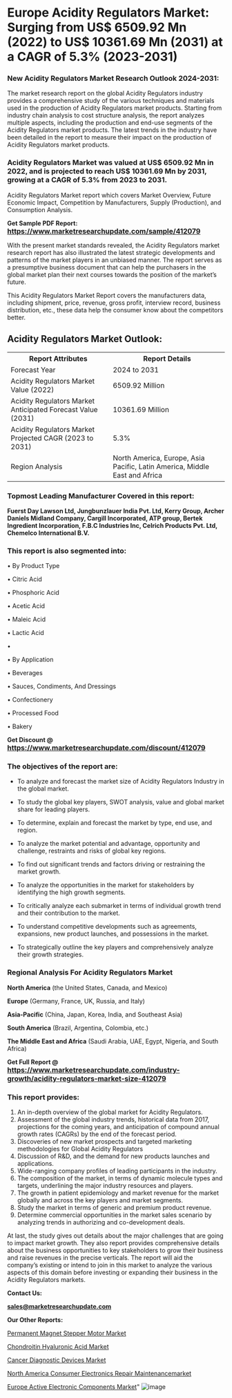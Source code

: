 # Europe Acidity Regulators Market: Surging from US$ 6509.92 Mn (2022) to US$ 10361.69 Mn (2031) at a CAGR of 5.3% (2023-2031)

<strong><h3>New Acidity Regulators Market Research Outlook 2024-2031:</h3></strong>

The market research report on the global Acidity Regulators industry provides a comprehensive study of the various techniques and materials used in the production of Acidity Regulators market products. Starting from industry chain analysis to cost structure analysis, the report analyzes multiple aspects, including the production and end-use segments of the Acidity Regulators market products. The latest trends in the industry have been detailed in the report to measure their impact on the production of Acidity Regulators market products.

<strong><h3>Acidity Regulators Market was valued at US$ 6509.92 Mn in 2022, and is projected to reach US$ 10361.69 Mn by 2031, growing at a CAGR of 5.3% from 2023 to 2031.</h3></strong>

Acidity Regulators Market report which covers Market Overview, Future Economic Impact, Competition by Manufacturers, Supply (Production), and Consumption Analysis.

<strong>Get Sample PDF Report: <a href=https://www.marketresearchupdate.com/sample/412079><font size=3 color=#0000ff>https://www.marketresearchupdate.com/sample/412079</font></a></strong>

With the present market standards revealed, the Acidity Regulators market research report has also illustrated the latest strategic developments and patterns of the market players in an unbiased manner. The report serves as a presumptive business document that can help the purchasers in the global market plan their next courses towards the position of the market’s future.

This Acidity Regulators Market Report covers the manufacturers data, including shipment, price, revenue, gross profit, interview record, business distribution, etc., these data help the consumer know about the competitors better.

<html>
<body>

<h2>Acidity Regulators Market Outlook:</h2>

<table>
  <tr>
    <th>Report Attributes</th>
    <th>Report Details</th>
  </tr>
  <tr>
    <td>Forecast Year</td>
    <td>2024 to 2031</td>
  </tr>
  <tr>
    <td>Acidity Regulators Market Value (2022)</td>
    <td>6509.92 Million</td>
  </tr>
  <tr>
    <td>Acidity Regulators Market Anticipated Forecast Value (2031)</td>
    <td>10361.69 Million</td>
  </tr>
  <tr>
    <td>Acidity Regulators Market Projected CAGR (2023 to 2031)</td>
    <td>5.3%</td>
  </tr>
  <tr>
    <td>Region Analysis</td>
    <td>North America, Europe, Asia Pacific, Latin America, Middle East and Africa</td>
  </tr>
</table>

</body>
</html>

<strong><h3>Topmost Leading Manufacturer Covered in this report:</h3></strong>

<strong>Fuerst Day Lawson Ltd, Jungbunzlauer India Pvt. Ltd, Kerry Group, Archer Daniels Midland Company, Cargill Incorporated, ATP group, Bertek Ingredient Incorporation, F.B.C Industries Inc, Celrich Products Pvt. Ltd, Chemelco International B.V.</strong>

<strong><h3>This report is also segmented into:</h3></strong>

• By Product Type 

• Citric Acid

• Phosphoric Acid

• Acetic Acid

• Maleic Acid

• Lactic Acid

• 

• By Application

• Beverages

• Sauces, Condiments, And Dressings

• Confectionery

• Processed Food

• Bakery

<strong>Get Discount @ <a href=https://www.marketresearchupdate.com/discount/412079><font size=3 color=#0000ff>https://www.marketresearchupdate.com/discount/412079</font></a></strong>

<strong><h3>The objectives of the report are:</h3></strong>

- To analyze and forecast the market size of Acidity Regulators Industry in the global market.

- To study the global key players, SWOT analysis, value and global market share for leading players.

- To determine, explain and forecast the market by type, end use, and region.

- To analyze the market potential and advantage, opportunity and challenge, restraints and risks of global key regions.

- To find out significant trends and factors driving or restraining the market growth.

- To analyze the opportunities in the market for stakeholders by identifying the high growth segments.

- To critically analyze each submarket in terms of individual growth trend and their contribution to the market.

- To understand competitive developments such as agreements, expansions, new product launches, and possessions in the market.

- To strategically outline the key players and comprehensively analyze their growth strategies.

<strong><h3>Regional Analysis For Acidity Regulators Market</h3></strong>

<strong>North America</strong> (the United States, Canada, and Mexico)

<strong>Europe</strong> (Germany, France, UK, Russia, and Italy)

<strong>Asia-Pacific</strong> (China, Japan, Korea, India, and Southeast Asia)

<strong>South America</strong> (Brazil, Argentina, Colombia, etc.)

<strong>The Middle East and Africa</strong> (Saudi Arabia, UAE, Egypt, Nigeria, and South Africa)

<strong>Get Full Report @ <a href=https://www.marketresearchupdate.com/industry-growth/acidity-regulators-market-size-412079><font size=3 color=#0000ff>https://www.marketresearchupdate.com/industry-growth/acidity-regulators-market-size-412079</font></a></strong>

<strong><h3>This report provides:</h3></strong>
<ol>
  <li>An in-depth overview of the global market for Acidity Regulators.</li>
  <li>Assessment of the global industry trends, historical data from 2017, projections for the coming years, and anticipation of compound annual growth rates (CAGRs) by the end of the forecast period.</li>
  <li>Discoveries of new market prospects and targeted marketing methodologies for Global Acidity Regulators</li>
  <li>Discussion of R&amp;D, and the demand for new products launches and applications.</li>
  <li>Wide-ranging company profiles of leading participants in the industry.</li>
  <li>The composition of the market, in terms of dynamic molecule types and targets, underlining the major industry resources and players.</li>
  <li>The growth in patient epidemiology and market revenue for the market globally and across the key players and market segments.</li>
  <li>Study the market in terms of generic and premium product revenue.</li>
  <li>Determine commercial opportunities in the market sales scenario by analyzing trends in authorizing and co-development deals.</li>
</ol>

At last, the study gives out details about the major challenges that are going to impact market growth. They also report provides comprehensive details about the business opportunities to key stakeholders to grow their business and raise revenues in the precise verticals. The report will aid the company’s existing or intend to join in this market to analyze the various aspects of this domain before investing or expanding their business in the Acidity Regulators markets.

<strong>Contact Us:</strong>

<strong>sales@marketresearchupdate.com</strong>

<strong>Our Other Reports:</strong>

<a href=https://www.linkedin.com/pulse/permanent-magnet-stepper-motor-market-has-huge-demand>Permanent Magnet Stepper Motor Market</a>

<a href=https://www.linkedin.com/pulse/chondroitin-hyaluronic-acid-market-witness-huge-growth>Chondroitin Hyaluronic Acid Market</a>

<a href=https://www.linkedin.com/pulse/cancer-diagnostic-devices-market-smercury-testing-service>Cancer Diagnostic Devices Market</a>

<a href=https://www.linkedin.com/pulse/north-america-consumer-electronics-repair-maintenancemarket>North America Consumer Electronics Repair Maintenancemarket</a>

<a href=https://www.linkedin.com/pulse/europe-active-electronic-components-market-2030-future>Europe Active Electronic Components Market</a>"
![image](https://github.com/rutujamande/Market-Report-Analysis/assets/158454097/2decd360-62aa-4f81-9573-3558a9ce95ea)
